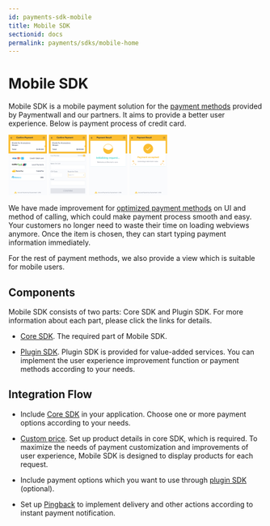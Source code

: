 ```yaml
---
id: payments-sdk-mobile
title: Mobile SDK
sectionid: docs
permalink: payments/sdks/mobile-home
---
```


# Mobile SDK

Mobile SDK is a mobile payment solution for the [payment methods](https://www.paymentwall.com/payment-methods) provided by Paymentwall and our partners. It aims to provide a better user experience. Below is payment process of credit card.

<div class="docs-img">
  <img src="/textures/pic/payments/sdks/mobile/choose-ps.png" style="width: 15%">
  <img src="/textures/pic/payments/sdks/mobile/perform-cc.png" style="width: 15%">
  <img src="/textures/pic/payments/sdks/mobile/processing.png" style="width: 15%">
  <img src="/textures/pic/payments/sdks/mobile/result-success.png" style="width: 15%">
</div>

We have made improvement for [optimized payment methods](/payments/sdks/mobile/support_ps) on UI and method of calling, which could make payment process smooth and easy. Your customers no longer need to waste their time on loading webviews anymore. Once the item is chosen, they can start typing payment information immediately.

For the rest of payment methods, we also provide a view which is suitable for mobile users.

## Components

Mobile SDK consists of two parts: Core SDK and Plugin SDK. For more information about each part, please click the links for details.

* [Core SDK](/payments/sdks/mobile/overview). The required part of Mobile SDK.

* [Plugin SDK](/mobile/plugin-home). Plugin SDK is provided for value-added services. You can implement the user experience improvement function or payment methods according to your needs.

## Integration Flow

* Include [Core SDK](/payments/sdks/mobile/overview) in your application. Choose one or more payment options according to your needs.

* [Custom price](/payments/checkout-home). Set up product details in core SDK, which is required. To maximize the needs of payment customization and improvements of user experience, Mobile SDK is designed to display products for each request.

* Include payment options which you want to use through [plugin SDK](/mobile/plugin-home) (optional).

* Set up [Pingback](/notification/pingback-home) to implement delivery and other actions according to instant payment notification.

